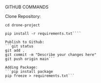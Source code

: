 GITHUB COMMANDS

Clone Repository:
```git clone https://github.com/Username000000044/drone-project.git
cd drone-project

pip install -r requirements.txt````

Publish to Github:
```git status
git add .
git commit -m "Describe your changes here"
git push origin main```

Adding Package:
```pip install package
pip freeze > requirements.txt```

